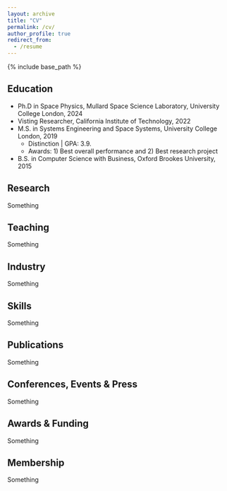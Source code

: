 ```yaml
---
layout: archive
title: "CV"
permalink: /cv/
author_profile: true
redirect_from:
  - /resume
---
```


{% include base_path %}

Education
------
* Ph.D in Space Physics, Mullard Space Science Laboratory, University College London, 2024
* Visting Researcher, California Institute of Technology, 2022
* M.S. in Systems Engineering and Space Systems, University College London, 2019 
  * Distinction | GPA: 3.9.
  * Awards: 1) Best overall performance and 2) Best research project
* B.S. in Computer Science with Business, Oxford Brookes University, 2015

Research
------
Something

Teaching
------
Something

Industry
------
Something

Skills
------
Something

Publications
------
Something

Conferences, Events & Press
------
Something

Awards & Funding
------
Something

Membership
------
Something


